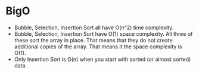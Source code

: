 # BigO

- Bubble, Selection, Insertion Sort all have O(n^2) time complexity.
- Bubble, Selection, Insertion Sort have O(1) space complexity. All three of these sort the array in place. That means that they do not create additional copies of the array. That means it the space complexity is O(1).
- Only Insertion Sort is O(n) when you start with sorted (or almost sorted) data.
